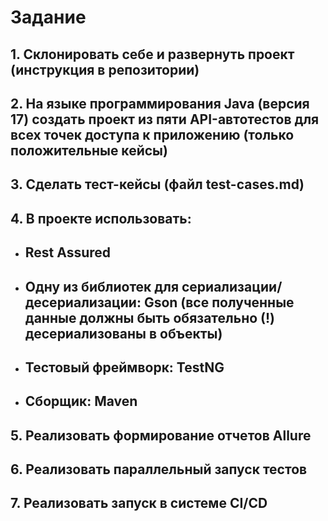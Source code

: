 # Задание
## 1. Склонировать себе и развернуть проект (инструкция в репозитории)
## 2. На языке программирования Java (версия 17) создать проект из пяти API-автотестов для всех точек доступа к приложению (только положительные кейсы)
## 3. Сделать тест-кейсы (файл test-cases.md)
## 4. В проекте использовать: 
- ## Rest Assured
- ## Одну из библиотек для сериализации/десериализации: Gson (все полученные данные должны быть обязательно (!) десериализованы в объекты)
- ## Тестовый фреймворк: TestNG
- ## Сборщик: Maven
## 5. Реализовать формирование отчетов Allure
## 6. Реализовать параллельный запуск тестов
## 7. Реализовать запуск в системе CI/CD